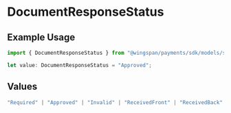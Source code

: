 # DocumentResponseStatus

## Example Usage

```typescript
import { DocumentResponseStatus } from "@wingspan/payments/sdk/models/shared";

let value: DocumentResponseStatus = "Approved";
```

## Values

```typescript
"Required" | "Approved" | "Invalid" | "ReceivedFront" | "ReceivedBack" | "PendingReview"
```